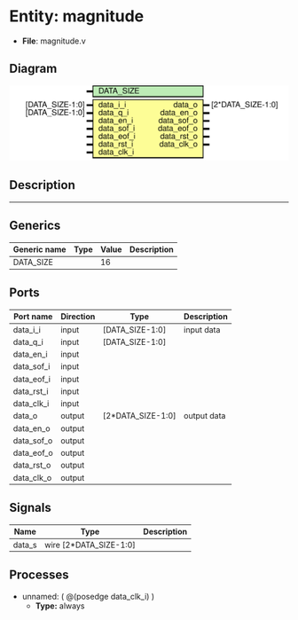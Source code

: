 # Entity: magnitude

- **File**: magnitude.v
## Diagram

![Diagram](magnitude.svg "Diagram")
## Description

-----------------------------------------------------------------------

## Generics

| Generic name | Type | Value | Description |
| ------------ | ---- | ----- | ----------- |
| DATA_SIZE    |      | 16    |             |
## Ports

| Port name  | Direction | Type              | Description  |
| ---------- | --------- | ----------------- | ------------ |
| data_i_i   | input     | [DATA_SIZE-1:0]   |  input data  |
| data_q_i   | input     | [DATA_SIZE-1:0]   |              |
| data_en_i  | input     |                   |              |
| data_sof_i | input     |                   |              |
| data_eof_i | input     |                   |              |
| data_rst_i | input     |                   |              |
| data_clk_i | input     |                   |              |
| data_o     | output    | [2*DATA_SIZE-1:0] |  output data |
| data_en_o  | output    |                   |              |
| data_sof_o | output    |                   |              |
| data_eof_o | output    |                   |              |
| data_rst_o | output    |                   |              |
| data_clk_o | output    |                   |              |
## Signals

| Name   | Type                   | Description |
| ------ | ---------------------- | ----------- |
| data_s | wire [2*DATA_SIZE-1:0] |             |
## Processes
- unnamed: ( @(posedge data_clk_i) )
  - **Type:** always
